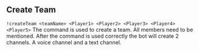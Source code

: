 ## Create Team
`!createTeam <teamName> <Player1> <Player2> <Player3> <Player4> <Player5>`
The command is used to create a team. All members need to be mentioned. After the command is used correctly the bot will create 2 channels. A voice channel and a text channel.